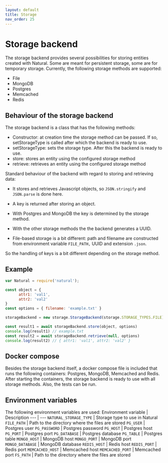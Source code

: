 ```yaml
---
layout: default
title: Storage
nav_order: 25
---
```


# Storage backend
The storage backend provides several possibilities for storing entities created with Natural. Some are meant for persistent storage, some are for temporary storage. Currently, the following storage methods are supported:
* File
* MongoDB
* Postgres
* Memcached
* Redis

## Behaviour of the storage backend
The storage backend is a class that has the following methods:
* Constructor: at creation time the storage method can be passed. If so, setStorageType is called after which the backend is ready to use.
* setStorageType: sets the storage type. After this the backend is ready to use.
* store: stores an entity using the configured storage method
* retrieve: retrieves an entity using the configured storage method

Standard behaviour of the backend with regard to storing and retrieving data:
* It stores and retrieves Javascript objects, so `JSON.stringify` and `JSON.parse` is done here. 
- A key is returned after storing an object.
* With Postgres and MongoDB the key is determined by the storage method. 
- With the other storage methods the the backend generates a UUID.
* File-based storage is a bit different: path and filename are constructed from environment variable `FILE_PATH,` UUID and extension `.json`.


So the handling of keys is a bit different depending on the storage method.

## Example
```javascript	
var Natural = require('natural');

const object = {
      attr1: 'val1',
      attr2: 'val2'
}
const options = { filename: 'example.txt' }

storageBackend = new storage.StorageBackend(storage.STORAGE_TYPES.FILE)

const result1 = await storageBackend.store(object, options)
console.log(result1) // example.txt
const result2 = await storageBackend.retrieve(null, options)
console.log(result2) // { attr1: 'val1', attr2: 'val2' }
```

## Docker compose
Besides the storage backend itself, a docker compose file is included that runs the following containers: Postgres, MongoDB, Memcached and Redis. After starting the containers, the storage backend is ready to use with all storage methods. Also, the tests can be run.

## Environment variables
The following environment variables are used:
Environment variable | Description
--- | ---
`NATURAL_STORAGE_TYPE` | Storage type to use in Natural
`FILE_PATH` | Path to the directory where the files are stored
`PG_USER` | Postgres user
`PG_PASSWORD` | Postgres password
`PG_HOST` | Postgres host
`PG_PORT` | Postgres port
`PG_DATABASE` | Postgres database
`PG_TABLE`  | Postgres table
`MONGO_HOST` | MongoDB host
`MONGO_PORT` | MongoDB port
`MONGO_DATABASE` | MongoDB database
`REDIS_HOST` | Redis host
`REDIS_PORT` | Redis port
`MEMCACHED_HOST` | Memcached host
`MEMCACHED_PORT` | Memcached port
`FS_PATH` | Path to the directory where the files are stored





